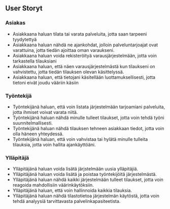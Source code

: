 User Storyt
---------------------

### Asiakas ###

* Asiakkaana haluan tilata tai varata palveluita, jotta saan tarpeeni tyydytettyä
* Asiakkaana haluan nähdä ne ajankohdat, jolloin palveluntarjoajat ovat varattuina, jotta tiedän ajoittaa oman varaukseni.
* Asiakkaana haluan voida rekisteröityä varausjärjestelmään, jotta voin tarkastella tilauksiani
* Asiakkaana haluan, että näen varausjärjestelmästä kun tilaukseni on vahvistettu, jotta tiedän tilauksen olevan käsittelyssä.
* Asiakkaana haluan, että tietojani käsitellään luottamuksellisesti, jotta tietoni eivät joudu vääriin käsiin

### Työntekijä ###

* Työntekijänä haluan, että voin listata järjestelmään tarjoamiani palveluita, jotta ihmiset voivat varata niitä.
* Työntekijänä haluan nähdä minulle tulleet tilaukset, jotta voin tehdä työni suunnitelmallisesti.
* Työntekijänä haluan nähdä tilauksen tehneen asiakkaan tiedot, jotta voin olla häneen yhteydessä.
* Työntekijänä haluan, että voin vahvistaa tai hylätä minulle tulleita tilauksia, jotta voin hallita ajankäyttöäni. 

### Ylläpitäjä ###

* Ylläpitäjänä haluan voida lisätä järjstelmään uusia ylläpitäjiä.
* Ylläpitäjänä haluan voida lisätä ja poistaa työntekijöitä järjestelmästä.
* Ylläpitäjänä haluan nähdä kaikki järjestelmään tulleet tilaukset, jotta voin reagoida mahdollisiin väärinkäytöksiin.
* Ylläpitäjänä haluan, että voin hallinnoida kaikkia tilauksia.
* Ylläpitäjänä haluan nähdä tilastotietoa järjestelmän käytöstä, jotta voin tehdä analyysiä tarvittavasta palvelinkapasiteetista.
